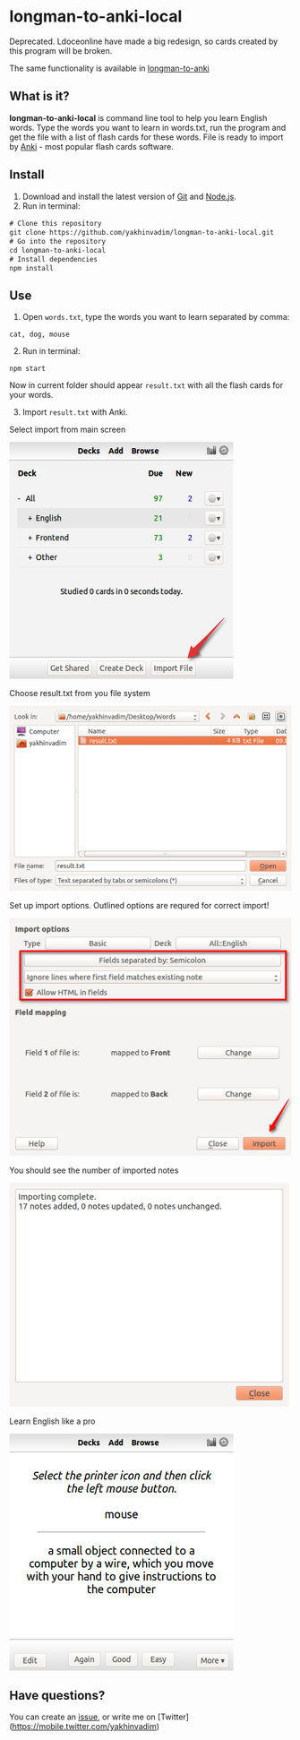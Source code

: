 # longman-to-anki-local

Deprecated. Ldoceonline have made a big redesign, so cards created by this program will be broken.

The same functionality is available in [longman-to-anki](https://github.com/yakhinvadim/longman-to-anki)

## What is it?
**longman-to-anki-local** is command line tool to help you learn English words. Type the words you want to learn in words.txt, run the program and get the file with a list of flash cards for these words. File is ready to import by [Anki](http://ankisrs.net/) - most popular flash cards software.

## Install

1. Download and install the latest version of [Git](https://git-scm.com/) and [Node.js](https://nodejs.org/en/).
2. Run in terminal:
  ```
  # Clone this repository
  git clone https://github.com/yakhinvadim/longman-to-anki-local.git
  # Go into the repository
  cd longman-to-anki-local
  # Install dependencies
  npm install
  ```

## Use

1. Open `words.txt`, type the words you want to learn separated by comma:
  ```
  cat, dog, mouse
  ```

2. Run in terminal:
  ```
  npm start
  ```
  Now in current folder should appear `result.txt` with all the flash cards for your words.

3. Import `result.txt` with Anki.

  Select import from main screen

  ![Select import from main screen](https://raw.githubusercontent.com/yakhinvadim/longman-to-anki-local/master/images/1.png)

  Choose result.txt from you file system

  ![Choose result.txt from you file system](https://raw.githubusercontent.com/yakhinvadim/longman-to-anki-local/master/images/2.png)

  Set up import options. Outlined options are requred for correct import!

  ![Set up import options. Outlined options are important for correct import!](https://raw.githubusercontent.com/yakhinvadim/longman-to-anki-local/master/images/3.png)

  You should see the number of imported notes

  ![You should see the number of imported notes](https://raw.githubusercontent.com/yakhinvadim/longman-to-anki-local/master/images/4.png)

  Learn English like a pro

  ![Learn English like a pro](https://raw.githubusercontent.com/yakhinvadim/longman-to-anki-local/master/images/5.png)

  ## Have questions? 
  You can create an [issue](https://github.com/yakhinvadim/longman-to-anki-local/issues/new), or write me on [Twitter] (https://mobile.twitter.com/yakhinvadim) 
